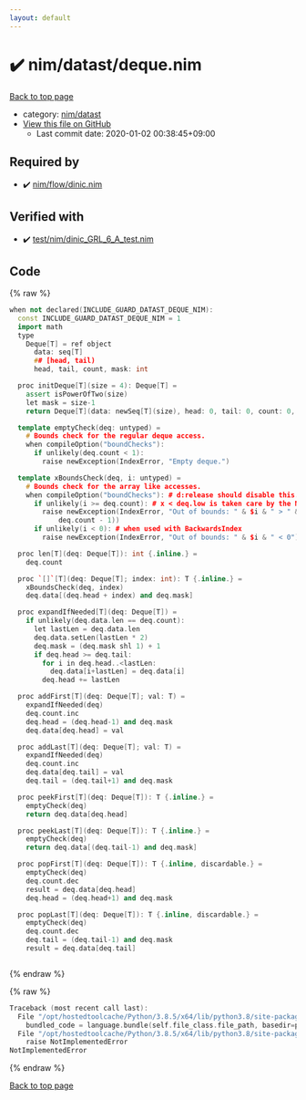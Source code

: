```yaml
---
layout: default
---
```


<!-- mathjax config similar to math.stackexchange -->
<script type="text/javascript" async
  src="https://cdnjs.cloudflare.com/ajax/libs/mathjax/2.7.5/MathJax.js?config=TeX-MML-AM_CHTML">
</script>
<script type="text/x-mathjax-config">
  MathJax.Hub.Config({
    TeX: { equationNumbers: { autoNumber: "AMS" }},
    tex2jax: {
      inlineMath: [ ['$','$'] ],
      processEscapes: true
    },
    "HTML-CSS": { matchFontHeight: false },
    displayAlign: "left",
    displayIndent: "2em"
  });
</script>

<script type="text/javascript" src="https://cdnjs.cloudflare.com/ajax/libs/jquery/3.4.1/jquery.min.js"></script>
<script src="https://cdn.jsdelivr.net/npm/jquery-balloon-js@1.1.2/jquery.balloon.min.js" integrity="sha256-ZEYs9VrgAeNuPvs15E39OsyOJaIkXEEt10fzxJ20+2I=" crossorigin="anonymous"></script>
<script type="text/javascript" src="../../../assets/js/copy-button.js"></script>
<link rel="stylesheet" href="../../../assets/css/copy-button.css" />


# :heavy_check_mark: nim/datast/deque.nim

<a href="../../../index.html">Back to top page</a>

* category: <a href="../../../index.html#1b8732700e69194ebf9f993f934ce42d">nim/datast</a>
* <a href="{{ site.github.repository_url }}/blob/master/nim/datast/deque.nim">View this file on GitHub</a>
    - Last commit date: 2020-01-02 00:38:45+09:00




## Required by

* :heavy_check_mark: <a href="../flow/dinic.nim.html">nim/flow/dinic.nim</a>


## Verified with

* :heavy_check_mark: <a href="../../../verify/test/nim/dinic_GRL_6_A_test.nim.html">test/nim/dinic_GRL_6_A_test.nim</a>


## Code

<a id="unbundled"></a>
{% raw %}
```cpp
when not declared(INCLUDE_GUARD_DATAST_DEQUE_NIM):
  const INCLUDE_GUARD_DATAST_DEQUE_NIM = 1
  import math
  type
    Deque[T] = ref object
      data: seq[T]
      ## [head, tail)
      head, tail, count, mask: int

  proc initDeque[T](size = 4): Deque[T] =
    assert isPowerOfTwo(size)
    let mask = size-1
    return Deque[T](data: newSeq[T](size), head: 0, tail: 0, count: 0, mask: mask)

  template emptyCheck(deq: untyped) =
    # Bounds check for the regular deque access.
    when compileOption("boundChecks"):
      if unlikely(deq.count < 1):
        raise newException(IndexError, "Empty deque.")

  template xBoundsCheck(deq, i: untyped) =
    # Bounds check for the array like accesses.
    when compileOption("boundChecks"): # d:release should disable this.
      if unlikely(i >= deq.count): # x < deq.low is taken care by the Natural parameter
        raise newException(IndexError, "Out of bounds: " & $i & " > " & $(
            deq.count - 1))
      if unlikely(i < 0): # when used with BackwardsIndex
        raise newException(IndexError, "Out of bounds: " & $i & " < 0")

  proc len[T](deq: Deque[T]): int {.inline.} =
    deq.count

  proc `[]`[T](deq: Deque[T]; index: int): T {.inline.} =
    xBoundsCheck(deq, index)
    deq.data[(deq.head + index) and deq.mask]

  proc expandIfNeeded[T](deq: Deque[T]) =
    if unlikely(deq.data.len == deq.count):
      let lastLen = deq.data.len
      deq.data.setLen(lastLen * 2)
      deq.mask = (deq.mask shl 1) + 1
      if deq.head >= deq.tail:
        for i in deq.head..<lastLen:
          deq.data[i+lastLen] = deq.data[i]
        deq.head += lastLen

  proc addFirst[T](deq: Deque[T]; val: T) =
    expandIfNeeded(deq)
    deq.count.inc
    deq.head = (deq.head-1) and deq.mask
    deq.data[deq.head] = val

  proc addLast[T](deq: Deque[T]; val: T) =
    expandIfNeeded(deq)
    deq.count.inc
    deq.data[deq.tail] = val
    deq.tail = (deq.tail+1) and deq.mask

  proc peekFirst[T](deq: Deque[T]): T {.inline.} =
    emptyCheck(deq)
    return deq.data[deq.head]

  proc peekLast[T](deq: Deque[T]): T {.inline.} =
    emptyCheck(deq)
    return deq.data[(deq.tail-1) and deq.mask]

  proc popFirst[T](deq: Deque[T]): T {.inline, discardable.} =
    emptyCheck(deq)
    deq.count.dec
    result = deq.data[deq.head]
    deq.head = (deq.head+1) and deq.mask

  proc popLast[T](deq: Deque[T]): T {.inline, discardable.} =
    emptyCheck(deq)
    deq.count.dec
    deq.tail = (deq.tail-1) and deq.mask
    result = deq.data[deq.tail]



```
{% endraw %}

<a id="bundled"></a>
{% raw %}
```cpp
Traceback (most recent call last):
  File "/opt/hostedtoolcache/Python/3.8.5/x64/lib/python3.8/site-packages/onlinejudge_verify/docs.py", line 349, in write_contents
    bundled_code = language.bundle(self.file_class.file_path, basedir=pathlib.Path.cwd())
  File "/opt/hostedtoolcache/Python/3.8.5/x64/lib/python3.8/site-packages/onlinejudge_verify/languages/nim.py", line 86, in bundle
    raise NotImplementedError
NotImplementedError

```
{% endraw %}

<a href="../../../index.html">Back to top page</a>

